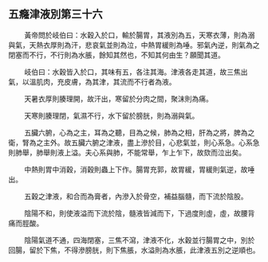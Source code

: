 ## 五癃津液別第三十六

<p>&emsp;&emsp;
黃帝問於岐伯曰：水穀入於口，輸於腸胃，其液別為五，天寒衣薄，則為溺與氣，天熱衣厚則為汗，悲哀氣並則為泣，中熱胃緩則為唾。邪氣內逆，則氣為之閉塞而不行，不行則為水脹，餘知其然也，不知其何由生？願聞其道。
</p>
<p>&emsp;&emsp;
岐伯曰：水穀皆入於口，其味有五，各注其海。津液各走其道，故三焦出氣，以溫肌肉，充皮膚，為其津，其流而不行者為液。
</p>
<p>&emsp;&emsp;
天暑衣厚則腠理開，故汗出，寒留於分肉之間，聚沫則為痛。
</p>
<p>&emsp;&emsp;
天寒則腠理閉，氣濕不行，水下留於膀胱，則為溺與氣。
</p>
<p>&emsp;&emsp;
五臟六腑，心為之主，耳為之聽，目為之候，肺為之相，肝為之將，脾為之衛，腎為之主外。故五臟六腑之津液，盡上滲於目，心悲氣並，則心系急。心系急則肺舉，肺舉則液上溢。夫心系與肺，不能常舉，乍上乍下，故欬而泣出矣。
</p>
<p>&emsp;&emsp;
中熱則胃中消穀，消穀則蟲上下作。腸胃充郭，故胃緩，胃緩則氣逆，故唾出。
</p>
<p>&emsp;&emsp;
五穀之津液，和合而為膏者，內滲入於骨空，補益腦髓，而下流於陰股。
</p>
<p>&emsp;&emsp;
陰陽不和，則使液溢而下流於陰，髓液皆減而下，下過度則虛，虛，故腰背痛而脛酸。
</p>
<p>&emsp;&emsp;
陰陽氣道不通，四海閉塞，三焦不瀉，津液不化，水穀並行腸胃之中，別於回腸，留於下焦，不得滲膀胱，則下焦脹，水溢則為水脹，此津液五別之逆順也。
</p>